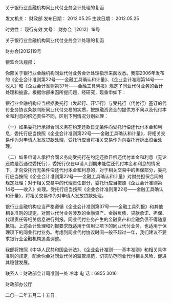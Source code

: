
	
		
	
关于银行业金融机构同业代付业务会计处理的复函
	
	
发文机关：	财政部
发布日期：	2012.05.25
生效日期：	2012.05.25
	
时效性：	现行有效
文号：	财办会〔2012〕19号
	
	

	
	

	
	

关于银行业金融机构同业代付业务会计处理的复函

财办会[2012]19号

银监会法规部：

你部关于银行业金融机构同业代付业务会计处理指示来函收悉。我部2006年发布的《企业会计准则第22号——金融工具确认和计量》、《企业会计准则第14号——收入》和《企业会计准则第37号——金融工具列报》规定了同业代付业务的会计处理和披露。根据你部来函所提问题，经研究，现重申如下：

银行业金融机构应当根据委托行（发起行、开证行）与受托行（代付行）签订的代付业务协议条款判断同业代付交易的实质，按照融资资金的提供方不同以及代付本金和利息的偿还责任不同，区别下列情况分别处理：

（一）如果委托行承担合同义务在约定还款日无条件向受托行偿还代付本金和利息，委托行应当按照《企业会计准则第22号——金融工具确认和计量》，将相关交易作为对申请人发放贷款处理，受托行应当将相关交易作为向委托行拆出资金处理。

（二）如果申请人承担合同义务向受托行在约定还款日偿还代付本金和利息（无论还款是否通过委托行），委托行仅在申请人到期未能偿还代付本金和利息的情况下，才向受托行无条件偿还代付本金和利息的，对于相关交易中的担保部分，委托行应当按照《企业会计准则第22号——金融工具确认和计量》对财务担保合同的规定处理；对于相关交易中的代理责任部分，委托行应当按照《企业会计准则第14号——收入》处理。受托行应当按照《企业会计准则第22号——金融工具确认和计量》，将相关交易作为对申请人发放贷款处理。

银行业金融机构应当严格遵循《企业会计准则第37号——金融工具列报》和其他相关准则的规定，对同业代付业务涉及的金融资产、金融负债、贷款承诺、担保、代理责任等相关信息进行列报。同业代付业务产生的金融资产和金融负债不得随意抵销。上述会计处理和列报要求既适用于信用证项下的同业代付业务，也适用于保理项下的同业代付业务。考虑到同业代付协议时间一般不超过一年，我们建议不要求银行业金融机构追溯调整。

我部将按照《中华人民共和国会计法》、《企业会计准则——基本准则》和相关具体准则的规定，配合你会对同业代付的监管规范，切实防范同业代付相关风险，促进其稳健发展。

联系人：财政部会计司准则一处 冷冰
电 话：6855 3016

财政部办公厅

二〇一二年五月二十五日
